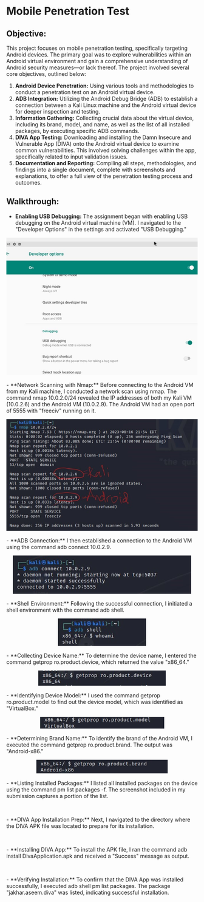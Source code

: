 # Mobile Penetration Test

## Objective:

This project focuses on mobile penetration testing, specifically targeting Android devices. The primary goal was to explore vulnerabilities within an Android virtual environment and gain a comprehensive understanding of Android security measures—or lack thereof. The project involved several core objectives, outlined below:

1. **Android Device Penetration:** Using various tools and methodologies to conduct a penetration test on an Android virtual device.
2. **ADB Integration:** Utilizing the Android Debug Bridge (ADB) to establish a connection between a Kali Linux machine and the Android virtual device for deeper inspection and testing.
3. **Information Gathering:** Collecting crucial data about the virtual device, including its brand, model, and name, as well as the list of all installed packages, by executing specific ADB commands.
4. **DIVA App Testing:** Downloading and installing the Damn Insecure and Vulnerable App (DIVA) onto the Android virtual device to examine common vulnerabilities. This involved solving challenges within the app, specifically related to input validation issues.
5. **Documentation and Reporting:** Compiling all steps, methodologies, and findings into a single document, complete with screenshots and explanations, to offer a full view of the penetration testing process and outcomes.

## Walkthrough:

- **Enabling USB Debugging:** The assignment began with enabling USB debugging on the Android virtual machine (VM). I navigated to the "Developer Options" in the settings and activated "USB Debugging."
<p align="center">
  <img src="https://github.com/B-Johnson89/Cybersecurity-Projects/blob/main/Mobile%20Penetration%20Test/Assets/mpt1.jpg" alt="">
</p>
- **Network Scanning with Nmap:** Before connecting to the Android VM from my Kali machine, I conducted a network scan using nmap. The command nmap 10.0.2.0/24 revealed the IP addresses of both my Kali VM (10.0.2.6) and the Android VM (10.0.2.9). The Android VM had an open port of 5555 with "freeciv" running on it.
<p align="center">
  <img src="https://github.com/B-Johnson89/Cybersecurity-Projects/blob/main/Mobile%20Penetration%20Test/Assets/mpt2.jpg" alt="">
</p>
- **ADB Connection:** I then established a connection to the Android VM using the command adb connect 10.0.2.9.
<p align="center">
  <img src="https://github.com/B-Johnson89/Cybersecurity-Projects/blob/main/Mobile%20Penetration%20Test/Assets/mpt3.jpg" alt="">
</p>
- **Shell Environment:** Following the successful connection, I initiated a shell environment with the command adb shell.
<p align="center">
  <img src="https://github.com/B-Johnson89/Cybersecurity-Projects/blob/main/Mobile%20Penetration%20Test/Assets/mpt4.jpg" alt="">
</p>
- **Collecting Device Name:** To determine the device name, I entered the command getprop ro.product.device, which returned the value "x86_64."
<p align="center">
  <img src="https://github.com/B-Johnson89/Cybersecurity-Projects/blob/main/Mobile%20Penetration%20Test/Assets/mpt5.jpg" alt="">
</p>
- **Identifying Device Model:** I used the command getprop ro.product.model to find out the device model, which was identified as "VirtualBox."
<p align="center">
  <img src="https://github.com/B-Johnson89/Cybersecurity-Projects/blob/main/Mobile%20Penetration%20Test/Assets/mpt6.jpg" alt="">
</p>
- **Determining Brand Name:** To identify the brand of the Android VM, I executed the command getprop ro.product.brand. The output was "Android-x86."
<p align="center">
  <img src="https://github.com/B-Johnson89/Cybersecurity-Projects/blob/main/Mobile%20Penetration%20Test/Assets/mpt7.jpg" alt="">
</p>
- **Listing Installed Packages:** I listed all installed packages on the device using the command pm list packages -f. The screenshot included in my submission captures a portion of the list.
<p align="center">
  <img src="" alt="">
</p>
- **DIVA App Installation Prep:** Next, I navigated to the directory where the DIVA APK file was located to prepare for its installation.
<p align="center">
  <img src="" alt="">
</p>
- **Installing DIVA App:** To install the APK file, I ran the command adb install DivaApplication.apk and received a "Success" message as output.
<p align="center">
  <img src="" alt="">
</p>
- **Verifying Installation:** To confirm that the DIVA App was installed successfully, I executed adb shell pm list packages. The package "jakhar.aseem.diva" was listed, indicating successful installation.
<p align="center">
  <img src="" alt="">
</p>
<p align="center">
  <img src="" alt="">
</p>
